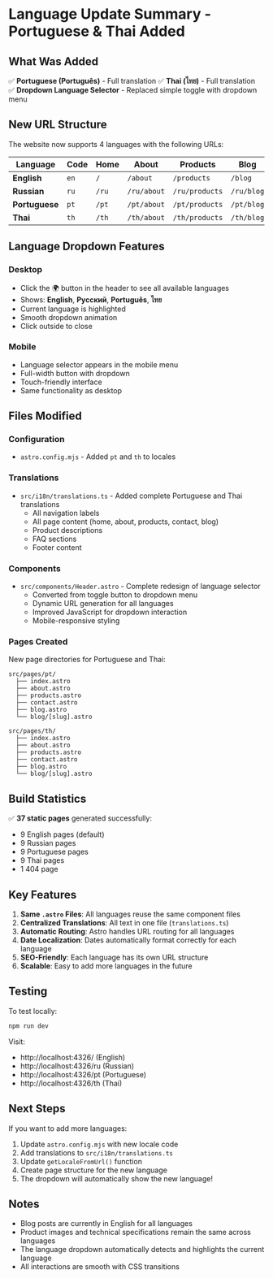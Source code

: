 # Language Update Summary - Portuguese & Thai Added

## What Was Added

✅ **Portuguese (Português)** - Full translation
✅ **Thai (ไทย)** - Full translation  
✅ **Dropdown Language Selector** - Replaced simple toggle with dropdown menu

## New URL Structure

The website now supports 4 languages with the following URLs:

| Language | Code | Home | About | Products | Blog | Contact |
|----------|------|------|-------|----------|------|---------|
| **English** | `en` | `/` | `/about` | `/products` | `/blog` | `/contact` |
| **Russian** | `ru` | `/ru` | `/ru/about` | `/ru/products` | `/ru/blog` | `/ru/contact` |
| **Portuguese** | `pt` | `/pt` | `/pt/about` | `/pt/products` | `/pt/blog` | `/pt/contact` |
| **Thai** | `th` | `/th` | `/th/about` | `/th/products` | `/th/blog` | `/th/contact` |

## Language Dropdown Features

### Desktop
- Click the 🌍 button in the header to see all available languages
- Shows: **English**, **Русский**, **Português**, **ไทย**
- Current language is highlighted
- Smooth dropdown animation
- Click outside to close

### Mobile
- Language selector appears in the mobile menu
- Full-width button with dropdown
- Touch-friendly interface
- Same functionality as desktop

## Files Modified

### Configuration
- `astro.config.mjs` - Added `pt` and `th` to locales

### Translations
- `src/i18n/translations.ts` - Added complete Portuguese and Thai translations
  - All navigation labels
  - All page content (home, about, products, contact, blog)
  - Product descriptions
  - FAQ sections
  - Footer content

### Components
- `src/components/Header.astro` - Complete redesign of language selector
  - Converted from toggle button to dropdown menu
  - Dynamic URL generation for all languages
  - Improved JavaScript for dropdown interaction
  - Mobile-responsive styling

### Pages Created
New page directories for Portuguese and Thai:
```
src/pages/pt/
  ├── index.astro
  ├── about.astro
  ├── products.astro
  ├── contact.astro
  ├── blog.astro
  └── blog/[slug].astro

src/pages/th/
  ├── index.astro
  ├── about.astro
  ├── products.astro
  ├── contact.astro
  ├── blog.astro
  └── blog/[slug].astro
```

## Build Statistics

✅ **37 static pages** generated successfully:
- 9 English pages (default)
- 9 Russian pages
- 9 Portuguese pages
- 9 Thai pages
- 1 404 page

## Key Features

1. **Same `.astro` Files**: All languages reuse the same component files
2. **Centralized Translations**: All text in one file (`translations.ts`)
3. **Automatic Routing**: Astro handles URL routing for all languages
4. **Date Localization**: Dates automatically format correctly for each language
5. **SEO-Friendly**: Each language has its own URL structure
6. **Scalable**: Easy to add more languages in the future

## Testing

To test locally:
```bash
npm run dev
```

Visit:
- http://localhost:4326/ (English)
- http://localhost:4326/ru (Russian)
- http://localhost:4326/pt (Portuguese)
- http://localhost:4326/th (Thai)

## Next Steps

If you want to add more languages:
1. Update `astro.config.mjs` with new locale code
2. Add translations to `src/i18n/translations.ts`
3. Update `getLocaleFromUrl()` function
4. Create page structure for the new language
5. The dropdown will automatically show the new language!

## Notes

- Blog posts are currently in English for all languages
- Product images and technical specifications remain the same across languages
- The language dropdown automatically detects and highlights the current language
- All interactions are smooth with CSS transitions

